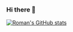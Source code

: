 ### Hi there 👋

[![Roman's GitHub stats](https://github-readme-stats.vercel.app/api?username=Nagrik)](https://github.com/Nagrik/github-readme-stats)
